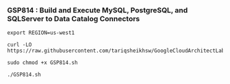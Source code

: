 ### GSP814 : Build and Execute MySQL, PostgreSQL, and SQLServer to Data Catalog Connectors 

```
export REGION=us-west1
```

```
curl -LO https://raw.githubusercontent.com/tariqsheikhsw/GoogleCloudArchitectLabs/main/Solutions/GSP814.sh

sudo chmod +x GSP814.sh

./GSP814.sh
```



